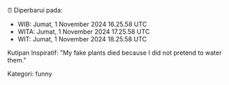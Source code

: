 ⏰ Diperbarui pada:
- WIB: Jumat, 1 November 2024 16.25.58 UTC
- WITA: Jumat, 1 November 2024 17.25.58 UTC
- WIT: Jumat, 1 November 2024 18.25.58 UTC

Kutipan Inspiratif:
"My fake plants died because I did not pretend to water them."


Kategori: funny

